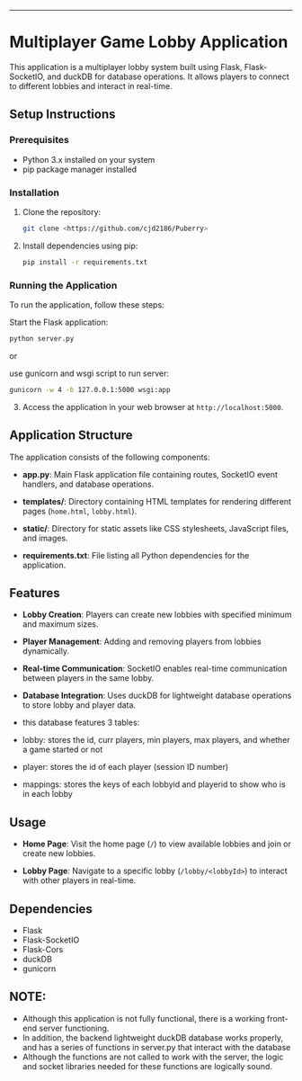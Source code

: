 ---

# Multiplayer Game Lobby Application

This application is a multiplayer lobby system built using Flask, Flask-SocketIO, and duckDB for database operations. It allows players to connect to different lobbies and interact in real-time.

## Setup Instructions

### Prerequisites

- Python 3.x installed on your system
- pip package manager installed

### Installation

1. Clone the repository:
   ```bash
   git clone <https://github.com/cjd2186/Puberry>
   ```

2. Install dependencies using pip:
   ```bash
   pip install -r requirements.txt
   ```

### Running the Application

To run the application, follow these steps:

 Start the Flask application:
   ```bash
   python server.py
   ```
   or

use gunicorn and wsgi script to run server: 
   ```bash
   gunicorn -w 4 -b 127.0.0.1:5000 wsgi:app
   ```



3. Access the application in your web browser at `http://localhost:5000`.

## Application Structure

The application consists of the following components:

- **app.py**: Main Flask application file containing routes, SocketIO event handlers, and database operations.
  
- **templates/**: Directory containing HTML templates for rendering different pages (`home.html`, `lobby.html`).

- **static/**: Directory for static assets like CSS stylesheets, JavaScript files, and images.

- **requirements.txt**: File listing all Python dependencies for the application.

## Features

- **Lobby Creation**: Players can create new lobbies with specified minimum and maximum sizes.
  
- **Player Management**: Adding and removing players from lobbies dynamically.

- **Real-time Communication**: SocketIO enables real-time communication between players in the same lobby.

- **Database Integration**: Uses duckDB for lightweight database operations to store lobby and player data.
- this database features 3 tables:
-  lobby: stores the id, curr players, min players, max players, and whether a game started or not
-  player: stores the id of each player (session ID number)
-  mappings: stores the keys of each lobbyid and playerid to show who is in each lobby

## Usage

- **Home Page**: Visit the home page (`/`) to view available lobbies and join or create new lobbies.

- **Lobby Page**: Navigate to a specific lobby (`/lobby/<lobbyId>`) to interact with other players in real-time.

## Dependencies

- Flask
- Flask-SocketIO
- Flask-Cors
- duckDB
- gunicorn

## NOTE:
* Although this application is not fully functional, there is a working front-end server functioning.
* In addition, the backend lightweight duckDB database works properly, and has a series of functions in server.py that interact with the database
* Although the functions are not called to work with the server, the logic and socket libraries needed for these functions are logically sound.
